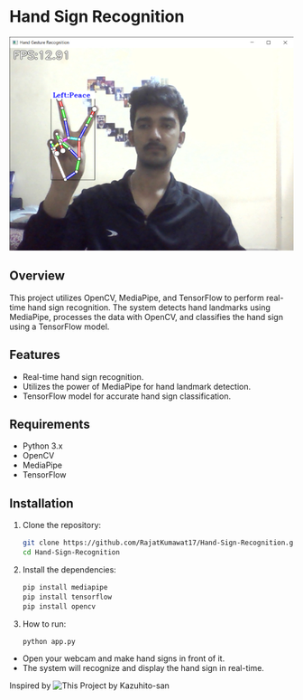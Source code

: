 # Hand Sign Recognition

![Hand Sign Recognition](https://github.com/RajatKumawat17/Hand-Sign-Recognition/blob/main/utils/images/output%201.jpg)

## Overview

This project utilizes OpenCV, MediaPipe, and TensorFlow to perform real-time hand sign recognition. The system detects hand landmarks using MediaPipe, processes the data with OpenCV, and classifies the hand sign using a TensorFlow model.

## Features

- Real-time hand sign recognition.
- Utilizes the power of MediaPipe for hand landmark detection.
- TensorFlow model for accurate hand sign classification.

## Requirements

- Python 3.x
- OpenCV
- MediaPipe
- TensorFlow

## Installation

1. Clone the repository:

   ```bash
   git clone https://github.com/RajatKumawat17/Hand-Sign-Recognition.git
   cd Hand-Sign-Recognition

2. Install the dependencies:
  
    ```bash
    pip install mediapipe
    pip install tensorflow
    pip install opencv 
    
3. How to run:

   ```bash
   python app.py

  - Open your webcam and make hand signs in front of it.
  - The system will recognize and display the hand sign in real-time.

Inspired by ![This Project by Kazuhito-san](https://github.com/Kazuhito00/hand-gesture-recognition-using-mediapipe)
